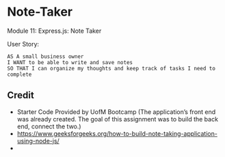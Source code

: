# Note-Taker
Module 11: Express.js: Note Taker


User Story: 
```
AS A small business owner
I WANT to be able to write and save notes
SO THAT I can organize my thoughts and keep track of tasks I need to complete
```

## Credit
* Starter Code Provided by UofM Bootcamp (The application’s front end was already created. The goal of this assignment was to build the back end, connect the two.)
* https://www.geeksforgeeks.org/how-to-build-note-taking-application-using-node-js/ 
* 